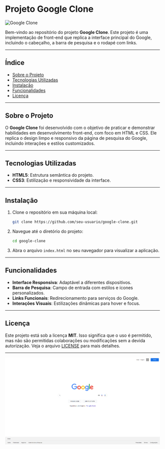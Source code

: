 
# Projeto Google Clone

![Google Clone](https://www.google.com/images/branding/googlelogo/2x/googlelogo_color_272x92dp.png)

Bem-vindo ao repositório do projeto **Google Clone**. Este projeto é uma implementação de front-end que replica a interface principal do Google, incluindo o cabeçalho, a barra de pesquisa e o rodapé com links.

---

## Índice

- [Sobre o Projeto](#sobre-o-projeto)
- [Tecnologias Utilizadas](#tecnologias-utilizadas)
- [Instalação](#instalação)
- [Funcionalidades](#funcionalidades)
- [Licença](#licença)

---

## Sobre o Projeto

O **Google Clone** foi desenvolvido com o objetivo de praticar e demonstrar habilidades em desenvolvimento front-end, com foco em HTML e CSS. Ele replica o design limpo e responsivo da página de pesquisa do Google, incluindo interações e estilos customizados.

---

## Tecnologias Utilizadas

- **HTML5**: Estrutura semântica do projeto.
- **CSS3**: Estilização e responsividade da interface.

---

## Instalação

1. Clone o repositório em sua máquina local:
   ```bash
   git clone https://github.com/seu-usuario/google-clone.git
   ```
2. Navegue até o diretório do projeto:
   ```bash
   cd google-clone
   ```
3. Abra o arquivo `index.html` no seu navegador para visualizar a aplicação.

---

## Funcionalidades

- **Interface Responsiva**: Adaptável a diferentes dispositivos.
- **Barra de Pesquisa**: Campo de entrada com estilos e ícones personalizados.
- **Links Funcionais**: Redirecionamento para serviços do Google.
- **Interações Visuais**: Estilizações dinâmicas para hover e focus.

---

## Licença

Este projeto está sob a licença **MIT**. Isso significa que o uso é permitido, mas não são permitidas colaborações ou modificações sem a devida autorização. Veja o arquivo [LICENSE](LICENSE) para mais detalhes.

---

<p align="center">
  <img src="./Assets/Page.png" alt="Google Clone Page" />
</p>

